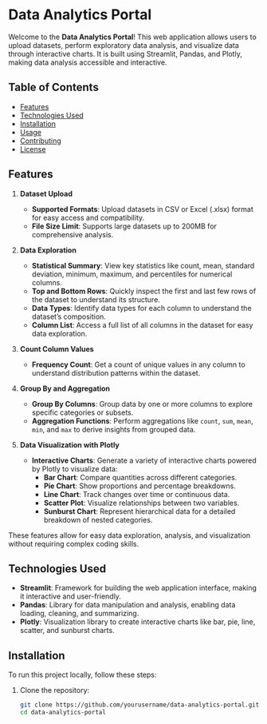 # Data Analytics Portal

Welcome to the **Data Analytics Portal**! This web application allows users to upload datasets, perform exploratory data analysis, and visualize data through interactive charts. It is built using Streamlit, Pandas, and Plotly, making data analysis accessible and interactive.

## Table of Contents
- [Features](#features)
- [Technologies Used](#technologies-used)
- [Installation](#installation)
- [Usage](#usage)
- [Contributing](#contributing)
- [License](#license)

## Features

1. **Dataset Upload**
   - **Supported Formats**: Upload datasets in CSV or Excel (.xlsx) format for easy access and compatibility.
   - **File Size Limit**: Supports large datasets up to 200MB for comprehensive analysis.

2. **Data Exploration**
   - **Statistical Summary**: View key statistics like count, mean, standard deviation, minimum, maximum, and percentiles for numerical columns.
   - **Top and Bottom Rows**: Quickly inspect the first and last few rows of the dataset to understand its structure.
   - **Data Types**: Identify data types for each column to understand the dataset’s composition.
   - **Column List**: Access a full list of all columns in the dataset for easy data exploration.

3. **Count Column Values**
   - **Frequency Count**: Get a count of unique values in any column to understand distribution patterns within the dataset.

4. **Group By and Aggregation**
   - **Group By Columns**: Group data by one or more columns to explore specific categories or subsets.
   - **Aggregation Functions**: Perform aggregations like `count`, `sum`, `mean`, `min`, and `max` to derive insights from grouped data.

5. **Data Visualization with Plotly**
   - **Interactive Charts**: Generate a variety of interactive charts powered by Plotly to visualize data:
     - **Bar Chart**: Compare quantities across different categories.
     - **Pie Chart**: Show proportions and percentage breakdowns.
     - **Line Chart**: Track changes over time or continuous data.
     - **Scatter Plot**: Visualize relationships between two variables.
     - **Sunburst Chart**: Represent hierarchical data for a detailed breakdown of nested categories.

These features allow for easy data exploration, analysis, and visualization without requiring complex coding skills.

## Technologies Used

- **Streamlit**: Framework for building the web application interface, making it interactive and user-friendly.
- **Pandas**: Library for data manipulation and analysis, enabling data loading, cleaning, and summarizing.
- **Plotly**: Visualization library to create interactive charts like bar, pie, line, scatter, and sunburst charts.

## Installation

To run this project locally, follow these steps:

1. Clone the repository:
   ```bash
   git clone https://github.com/yourusername/data-analytics-portal.git
   cd data-analytics-portal
